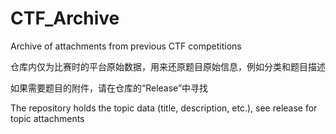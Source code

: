 # CTF_Archive
Archive of attachments from previous CTF competitions

仓库内仅为比赛时的平台原始数据，用来还原题目原始信息，例如分类和题目描述

如果需要题目的附件，请在仓库的“Release”中寻找

The repository holds the topic data (title, description, etc.), see release for topic attachments

